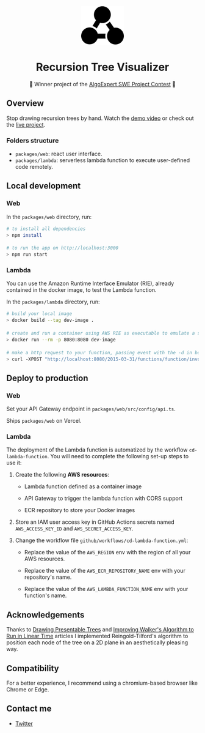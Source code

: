 <div align="center">
  <img src="./assets/logo.svg" height="100"/>
</div>

<h1 align="center">Recursion Tree Visualizer</h1>

<p align="center">🥇 Winner project of the <a href="https://www.algoexpert.io/swe-project-contests/2020-summer">AlgoExpert SWE Project Contest</a> 🥇</p>

## Overview

Stop drawing recursion trees by hand. Watch the [demo video](https://youtu.be/1f-KeeN8AHs) or check out the [live project](https://recursion.now.sh).

### Folders structure

- `packages/web`: react user interface.
- `packages/lambda`: serverless lambda function to execute user-defined code remotely.
<!-- - `packages/common`: shared code between web and lambda -->

## Local development

### Web

In the `packages/web` directory, run:

```bash
# to install all dependencies
> npm install

# to run the app on http://localhost:3000
> npm run start
```

### Lambda

You can use the Amazon Runtime Interface Emulator (RIE), already contained in the docker image, to test the Lambda function.

In the `packages/lambda` directory, run:

```bash
# build your local image
> docker build --tag dev-image .

# create and run a container using AWS RIE as executable to emulate a server for your lambda function
> docker run --rm -p 8080:8080 dev-image

# make a http request to your function, passing event with the -d in body field (escaped json)
> curl -XPOST "http://localhost:8080/2015-03-31/functions/function/invocations" -d '{"body":"{}"}'
```

## Deploy to production

### Web

Set your API Gateway endpoint in `packages/web/src/config/api.ts`.

Ships `packages/web` on Vercel.

### Lambda

The deployment of the Lambda function is automatized by the workflow `cd-lambda-function`. You will need to complete the following set-up steps to use it:

1. Create the following **AWS resources**:

   - Lambda function defined as a container image

   - API Gateway to trigger the lambda function with CORS support

   - ECR repository to store your Docker images

2. Store an IAM user access key in GitHub Actions secrets named `AWS_ACCESS_KEY_ID` and `AWS_SECRET_ACCESS_KEY`.

3. Change the workflow file `github/workflows/cd-lambda-function.yml`:

   - Replace the value of the `AWS_REGION` env with the region of all your AWS resources.

   - Replace the value of the `AWS_ECR_REPOSITORY_NAME` env with your repository's name.

   - Replace the value of the `AWS_LAMBDA_FUNCTION_NAME` env with your function's name.


## Acknowledgements

Thanks to [Drawing Presentable Trees](https://llimllib.github.io/pymag-trees/#foot5) and [Improving Walker's Algorithm to Run in Linear Time](http://dirk.jivas.de/papers/buchheim02improving.pdf) articles I implemented Reingold-Tilford's algorithm to position each node of the tree on a 2D plane in an aesthetically pleasing way.

## Compatibility

For a better experience, I recommend using a chromium-based browser like Chrome or Edge.

## Contact me

- [Twitter](https://twitter.com/brnpapa)

